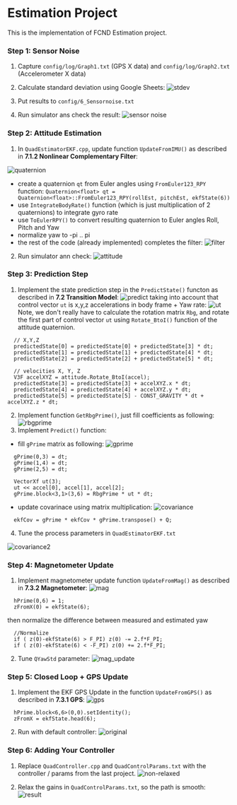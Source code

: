 # Estimation Project #

This is the implementation of FCND Estimation project.

### Step 1: Sensor Noise ###

1. Capture `config/log/Graph1.txt` (GPS X data) and `config/log/Graph2.txt` (Accelerometer X data)
2. Calculate standard deviation using Google Sheets:
![stdev](images/stdev.png)

3. Put results to `config/6_Sensornoise.txt`

4. Run simulator ans check the result:
![sensor noise](images/sensor_noise.png)


### Step 2: Attitude Estimation ###

1. In `QuadEstimatorEKF.cpp`, update function `UpdateFromIMU()` as described in **7.1.2 Nonlinear Complementary Filter**:

![quaternion](images/quaternion.png)

- create a quaternion `qt` from Euler angles using `FromEuler123_RPY` function:
   `Quaternion<float> qt = Quaternion<float>::FromEuler123_RPY(rollEst, pitchEst, ekfState(6))`
- use `IntegrateBodyRate()` function (which is just multiplication of 2 quaternions) to integrate gyro rate
- use `ToEulerRPY()` to convert resulting quaternion to Euler angles Roll, Pitch and Yaw
- normalize yaw to -pi .. pi
- the rest of the code (already implemented) completes the filter:
![filter](images/roll_pitch_filter.png)
 

2. Run simulator ann check:
![attitude](images/attitude.png)

### Step 3: Prediction Step ###

1. Implement the state prediction step in the `PredictState()` functon as described in **7.2 Transition Model**:
![predict](images/predict.png)
taking into account that control vector `ut` is x,y,z accelerations in body frame + Yaw rate:
![ut](images/conrol_vector.png)
Note, we don't really have to calculate the rotation matrix `Rbg`, and rotate the first part of control vector `ut` using `Rotate_BtoI()` function of the attitude quaternion.
```
  // X,Y,Z
  predictedState[0] = predictedState[0] + predictedState[3] * dt;
  predictedState[1] = predictedState[1] + predictedState[4] * dt;
  predictedState[2] = predictedState[2] + predictedState[5] * dt;

  // velocities X, Y, Z
  V3F accelXYZ = attitude.Rotate_BtoI(accel);
  predictedState[3] = predictedState[3] + accelXYZ.x * dt;
  predictedState[4] = predictedState[4] + accelXYZ.y * dt;
  predictedState[5] = predictedState[5] - CONST_GRAVITY * dt + accelXYZ.z * dt;
```

2. Implement function `GetRbgPrime()`, just fill coefficients as following:
![rbgprime](images/rbgprime.png)
3. Implement `Predict()` function:
- fill `gPrime` matrix as following:
![gprime](images/gprime.png)
```
  gPrime(0,3) = dt;
  gPrime(1,4) = dt;
  gPrime(2,5) = dt;

  VectorXf ut(3);
  ut << accel[0], accel[1], accel[2];
  gPrime.block<3,1>(3,6) = RbgPrime * ut * dt;
```
- update covarinace using matrix multiplication:
![covariance](images/covariance.png)
```
  ekfCov = gPrime * ekfCov * gPrime.transpose() + Q;
```
4. Tune the process parameters in `QuadEstimatorEKF.txt` 

![covariance2](images/predict_covariance.png)

### Step 4: Magnetometer Update ###

1. Implement magnetometer update function `UpdateFromMag()` as described in **7.3.2 Magnetometer**:
![mag](images/mag.png)
```
  hPrime(0,6) = 1;
  zFromX(0) = ekfState(6);
```
then normalize the difference between measured and estimated yaw
```
  //Normalize
  if ( z(0)-ekfState(6) > F_PI) z(0) -= 2.f*F_PI;
  if ( z(0)-ekfState(6) < -F_PI) z(0) += 2.f*F_PI;
```
2. Tune `QYawStd` parameter:
![mag_update](images/mag_result.png)

### Step 5: Closed Loop + GPS Update ###

1. Implement the EKF GPS Update in the function `UpdateFromGPS()` as described in **7.3.1 GPS**:
![gps](images/gps.png)
```
  hPrime.block<6,6>(0,0).setIdentity();
  zFromX = ekfState.head(6);
```
2. Run with default controller:
![original](images/original.png)

### Step 6: Adding Your Controller ###

1. Replace `QuadController.cpp` and `QuadControlParams.txt` with the controller / params from the last project.
![non-relaxed](images/non-relaxed.png)

2. Relax the gains in `QuadControlParams.txt`, so the path is smooth:
![result](images/final.png)


